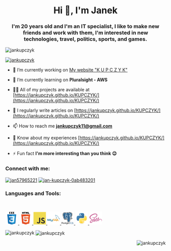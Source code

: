 <h1 align="center">Hi 👋, I'm Janek</h1>
<h3 align="center">I'm 20 years old and I'm an IT specialist, I like to make new friends and work with them, I'm interested in new technologies, travel, politics, sports, and games.</h3>

<p align="left"> <img src="https://komarev.com/ghpvc/?username=jankupczyk&label=Profile%20views&color=0e75b6&style=flat" alt="jankupczyk" /> </p>

<p align="left"> <a href="https://github.com/ryo-ma/github-profile-trophy"><img src="https://github-profile-trophy.vercel.app/?username=jankupczyk" alt="jankupczyk" /></a> </p>

- 🔭 I’m currently working on [My website "K U P C Z Y K"](https://github.com/jankupczyk/KUPCZYK)

- 🌱 I’m currently learning on **Pluralsight - AWS**

- 👨‍💻 All of my projects are available at [https://jankupczyk.github.io/KUPCZYK/](https://jankupczyk.github.io/KUPCZYK/)

- 📝 I regularly write articles on [https://jankupczyk.github.io/KUPCZYK/](https://jankupczyk.github.io/KUPCZYK/)

- 📫 How to reach me **jankupczyk11@gmail.com**

- 📄 Know about my experiences [https://jankupczyk.github.io/KUPCZYK/](https://jankupczyk.github.io/KUPCZYK/)

- ⚡ Fun fact **I'm more interesting than you think 😉**

<h3 align="left">Connect with me:</h3>
<p align="left">
<a href="https://twitter.com/jan57965221" target="blank"><img align="center" src="https://raw.githubusercontent.com/rahuldkjain/github-profile-readme-generator/master/src/images/icons/Social/twitter.svg" alt="jan57965221" height="30" width="40" /></a>
<a href="https://linkedin.com/in/jan-kupczyk-0ab483201" target="blank"><img align="center" src="https://raw.githubusercontent.com/rahuldkjain/github-profile-readme-generator/master/src/images/icons/Social/linked-in-alt.svg" alt="jan-kupczyk-0ab483201" height="30" width="40" /></a>
</p>

<h3 align="left">Languages and Tools:</h3>
<br>
<p align="left"> <a href="https://www.w3schools.com/css/" target="_blank"> <img src="https://raw.githubusercontent.com/devicons/devicon/master/icons/css3/css3-original-wordmark.svg" alt="css3" width="40" height="40"/> </a> <a href="https://www.w3.org/html/" target="_blank"> <img src="https://raw.githubusercontent.com/devicons/devicon/master/icons/html5/html5-original-wordmark.svg" alt="html5" width="40" height="40"/> </a> <a href="https://developer.mozilla.org/en-US/docs/Web/JavaScript" target="_blank"> <img src="https://raw.githubusercontent.com/devicons/devicon/master/icons/javascript/javascript-original.svg" alt="javascript" width="40" height="40"/> </a> <a href="https://www.mysql.com/" target="_blank"> <img src="https://raw.githubusercontent.com/devicons/devicon/master/icons/mysql/mysql-original-wordmark.svg" alt="mysql" width="40" height="40"/> </a> <a href="https://www.postgresql.org" target="_blank"> <img src="https://raw.githubusercontent.com/devicons/devicon/master/icons/postgresql/postgresql-original-wordmark.svg" alt="postgresql" width="40" height="40"/> </a> <a href="https://www.python.org" target="_blank"> <img src="https://raw.githubusercontent.com/devicons/devicon/master/icons/python/python-original.svg" alt="python" width="40" height="40"/> </a> <a href="https://sass-lang.com" target="_blank"> <img src="https://raw.githubusercontent.com/devicons/devicon/master/icons/sass/sass-original.svg" alt="sass" width="40" height="40"/> </a> </p>

<p><img align="left" src="https://github-readme-stats.vercel.app/api/top-langs?username=jankupczyk&show_icons=true&locale=en&layout=compact" alt="jankupczyk" /></p>
<p>&nbsp;<img align="center" src="https://github-readme-stats.vercel.app/api?username=jankupczyk&show_icons=true&locale=en" alt="jankupczyk" /></p>
<p><img align="right" src="https://github-readme-streak-stats.herokuapp.com/?user=jankupczyk&" alt="jankupczyk" /></p>

